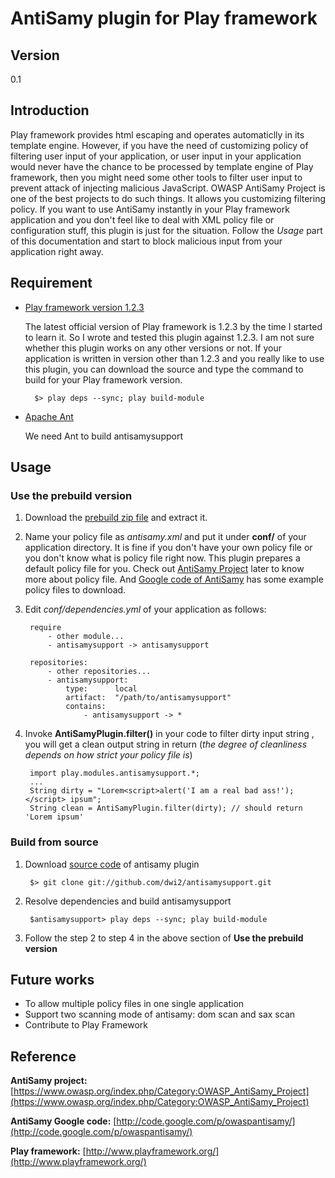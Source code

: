 AntiSamy plugin for Play framework
==================================

## Version ##
0.1

## Introduction ##
Play framework provides html escaping and operates automaticlly in its template engine. However, if you have the need of customizing policy of filtering user input of your application, or user input in your application would never have the chance to be processed by template engine of Play framework, then you might need some other tools to filter user input to prevent attack of injecting malicious JavaScript. 
OWASP AntiSamy Project is one of the best projects to do such things. It allows you customizing filtering policy. If you want to use AntiSamy instantly in your Play framework application and you don't feel like to deal with XML policy file or configuration stuff, this plugin is just for the situation. Follow the *Usage* part of this documentation and start to block malicious input from your application right away.

## Requirement ##
* [Play framework version 1.2.3](http://www.playframework.org/)

    The latest official version of Play framework is 1.2.3 by the time I started to learn it. So I wrote and tested this plugin against 1.2.3.
    I am not sure whether this plugin works on any other versions or not. If your application is written in version other than 1.2.3 and you really like to use this plugin, you can download the source and type the command to build for your Play framework version.
    
        $> play deps --sync; play build-module

* [Apache Ant](http://ant.apache.org/)

    We need Ant to build antisamysupport 

## Usage ##

### Use the prebuild version ###
1. Download the [prebuild zip file](https://github.com/dwi2/antisamysupport/raw/master/dist/antisamysupport-0.1.zip) and extract it. 

2. Name your policy file as *antisamy.xml* and put it under **conf/** of your application directory.
    It is fine if you don't have your own policy file or you don't know what is policy file right now. This plugin prepares a default policy file for you. Check out [AntiSamy Project](https://www.owasp.org/index.php/Category:OWASP_AntiSamy_Project) later to know more about policy file. And [Google code of AntiSamy](http://code.google.com/p/owaspantisamy/downloads/list) has some example policy files to download.
3. Edit *conf/dependencies.yml* of your application as follows:
   
        require
            - other module... 
            - antisamysupport -> antisamysupport

        repositories:
            - other repositories...
            - antisamysupport:
                type:      local
                artifact:  "/path/to/antisamysupport"
                contains:
                    - antisamysupport -> *

4. Invoke **AntiSamyPlugin.filter()** in your code to filter dirty input string , you will get a clean output string in return (*the degree of cleanliness depends on how strict your policy file is*)

        import play.modules.antisamysupport.*;
        ...
        String dirty = "Lorem<script>alert('I am a real bad ass!');</script> ipsum";
        String clean = AntiSamyPlugin.filter(dirty); // should return 'Lorem ipsum'

### Build from source ###
1. Download [source code](https://github.com/dwi2/antisamysupport) of antisamy plugin

        $> git clone git://github.com/dwi2/antisamysupport.git 

2. Resolve dependencies and build antisamysupport

        $antisamysupport> play deps --sync; play build-module 

3. Follow the step 2 to step 4 in the above section of **Use the prebuild version**

## Future works ##
* To allow multiple policy files in one single application
* Support two scanning mode of antisamy: dom scan and sax scan
* Contribute to Play Framework

## Reference ##

**AntiSamy project:**
[https://www.owasp.org/index.php/Category:OWASP_AntiSamy_Project](https://www.owasp.org/index.php/Category:OWASP_AntiSamy_Project)

**AntiSamy Google code:**
[http://code.google.com/p/owaspantisamy/](http://code.google.com/p/owaspantisamy/)

**Play framework:**
[http://www.playframework.org/](http://www.playframework.org/)
 
